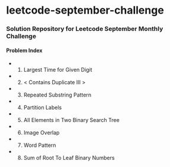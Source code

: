 # leetcode-september-challenge

### Solution Repository for Leetcode September Monthly Challenge

#### Problem Index
  * 1) Largest Time for Given Digit
  * 2) < Contains Duplicate III >
  * 3) Repeated Substring Pattern 
  * 4) Partition Labels
  * 5) All Elements in Two Binary Search Tree
  * 6) Image Overlap
  * 7) Word Pattern
  * 8) Sum of Root To Leaf Binary Numbers
